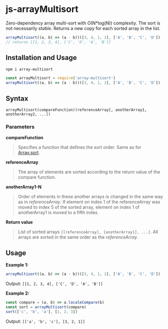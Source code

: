 # js-arrayMultisort
Zero-dependency array multi-sort with O(N*log(N)) complexity. The sort is not necessarily *stable*. Returns a new copy for each sorted array in the list.

```javascript
arrayMultisort((a, b) => (a - b))([3, 4, 1, 2], ['A', 'B', 'C', 'D'])
// returns [[1, 2, 3, 4], ['C', 'D', 'A', 'B']]
```

## Installation and Usage
```bash
npm i array-multisort
```

```javascript
const arrayMultisort = require('array-multisort')
arrayMultisort((a, b) => (a - b))([3, 4, 1, 2], ['A', 'B', 'C', 'D'])
```

## Syntax
`arrayMultisort(compareFunction)(referenceArray[, anotherArray1, anotherArray2, ...])`

### Parameters
**compareFunction**
> Specifies a function that defines the sort order. Same as for [Array.sort](https://developer.mozilla.org/en-US/docs/Web/JavaScript/Reference/Global_Objects/Array/sort).

**referenceArray**
> The array of elements are sorted according to the return value of the compare function.

**anotherArray1-N**
> Order of elements in these another arrays is changed in the same way as in *referenceArray*. If element on index 1 of the referenceArray was moved to index 5 of the sorted array, element on index 1 of anotherArray1 is moved to a fifth index.

**Return value**
> List of sorted arrays `[[referenceArray], [anotherArray1], ...]`. All arrays are sorted in the same order as the *referenceArray*.

## Usage
**Example 1:**
```javascript
arrayMultisort((a, b) => (a - b))([3, 4, 1, 2], ['A', 'B', 'C', 'D'])
```

Output: `[[1, 2, 3, 4], ['C', 'D', 'A', 'B']]`

**Example 2:**
```javascript
const compare = (a, b) => a.localeCompare(b)
const sort = arrayMultisort(compare)
sort(['c', 'b', 'a'], [1, 2, 3])
```

Output: `[['a', 'b', 'c'], [3, 2, 1]]`
